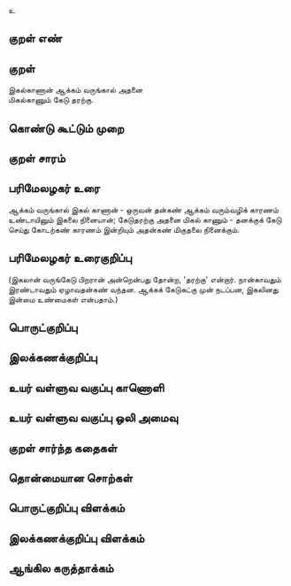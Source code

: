 உ

## குறள் எண் 


## குறள் 
இகல்காணான் ஆக்கம் வருங்கால் அதனை  
மிகல்காணும் கேடு தரற்கு.

## கொண்டு கூட்டும் முறை


## குறள் சாரம் 


## பரிமேலழகர் உரை
ஆக்கம் வருங்கால் இகல் காணான் - ஒருவன் தன்கண் ஆக்கம் வரும்வழிக் காரணம் உண்டாயினும் இகலை நினையான்; கேடுதரற்கு அதனை மிகல் காணும் - தனக்குக் கேடு செய்து கோடற்கண் காரணம் இன்றியும் அதன்கண் மிகுதலை நினைக்கும். 

## பரிமேலழகர் உரைகுறிப்பு   
(இகலான் வருங்கேடு பிறரான் அன்றென்பது தோன்ற, 'தரற்கு' என்றார். நான்காவதும் இரண்டாவதும் ஏழாவதன்கண் வந்தன. ஆக்கக் கேடுகட்கு முன் நடப்பன, இகலினது இன்மை உண்மைகள் என்பதாம்.)

## பொருட்குறிப்பு 


## இலக்கணக்குறிப்பு  


## உயர் வள்ளுவ வகுப்பு காணொளி


## உயர் வள்ளுவ வகுப்பு ஒலி அமைவு 

 
## குறள் சார்ந்த கதைகள் 


## தொன்மையான சொற்கள்


## பொருட்குறிப்பு விளக்கம்


## இலக்கணக்குறிப்பு விளக்கம்


## ஆங்கில கருத்தாக்கம் 


